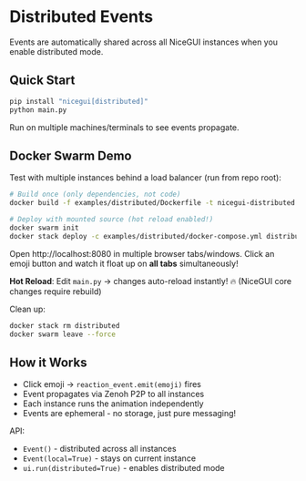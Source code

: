 # Distributed Events

Events are automatically shared across all NiceGUI instances when you enable distributed mode.

## Quick Start

```bash
pip install "nicegui[distributed]"
python main.py
```

Run on multiple machines/terminals to see events propagate.

## Docker Swarm Demo

Test with multiple instances behind a load balancer (run from repo root):

```bash
# Build once (only dependencies, not code)
docker build -f examples/distributed/Dockerfile -t nicegui-distributed:latest .

# Deploy with mounted source (hot reload enabled!)
docker swarm init
docker stack deploy -c examples/distributed/docker-compose.yml distributed
```

Open http://localhost:8080 in multiple browser tabs/windows. Click an emoji button and watch it float up on **all tabs** simultaneously!

**Hot Reload**: Edit `main.py` → changes auto-reload instantly! 🔥
(NiceGUI core changes require rebuild)

Clean up:

```bash
docker stack rm distributed
docker swarm leave --force
```

## How it Works

- Click emoji → `reaction_event.emit(emoji)` fires
- Event propagates via Zenoh P2P to all instances
- Each instance runs the animation independently
- Events are ephemeral - no storage, just pure messaging!

API:

- `Event()` - distributed across all instances
- `Event(local=True)` - stays on current instance
- `ui.run(distributed=True)` - enables distributed mode
